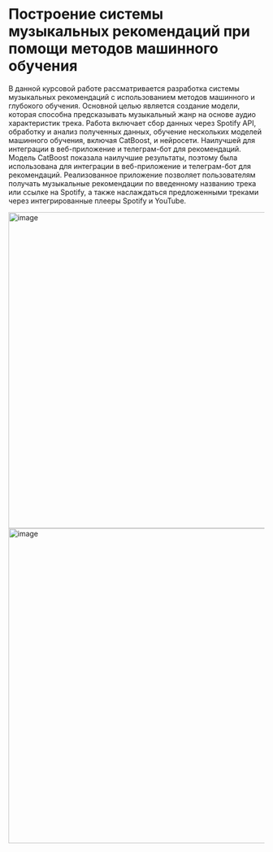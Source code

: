 # Построение системы музыкальных рекомендаций при помощи методов машинного обучения
В данной курсовой работе рассматривается разработка системы музыкальных рекомендаций с использованием методов машинного и глубокого обучения. Основной целью является создание модели, которая способна предсказывать музыкальный жанр на основе аудио характеристик трека. Работа включает сбор данных через Spotify API, обработку и анализ полученных данных, обучение нескольких моделей машинного обучения, включая CatBoost, и нейросети. Наилучшей для интеграции в веб-приложение и телеграм-бот для рекомендаций. Модель CatBoost показала наилучшие результаты, поэтому была использована  для интеграции в веб-приложение и телеграм-бот для рекомендаций. Реализованное приложение позволяет пользователям получать музыкальные рекомендации по введенному названию трека или ссылке на Spotify, а также наслаждаться предложенными треками через интегрированные плееры Spotify и YouTube.

<img width="622" alt="image" src="https://github.com/Mike-cloud-17/Music_recommendations_system/assets/65617930/4bbe17ca-af07-4b58-8554-e675f32704dd">
<img width="620" alt="image" src="https://github.com/Mike-cloud-17/Music_recommendations_system/assets/65617930/8ec4e01b-7e59-49f6-a290-f2379da5154c">
